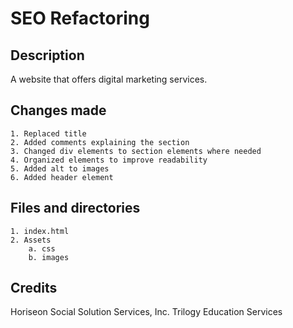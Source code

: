# SEO Refactoring

## Description
A website that offers digital marketing services.  

 ## Changes made
    1. Replaced title
    2. Added comments explaining the section
    3. Changed div elements to section elements where needed
    4. Organized elements to improve readability 
    5. Added alt to images
    6. Added header element 

## Files and directories
    1. index.html
    2. Assets
        a. css
        b. images    

## Credits 
Horiseon Social Solution Services, Inc.
Trilogy Education Services